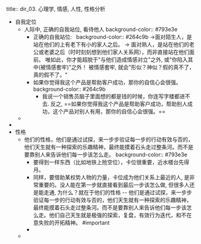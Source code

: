 title:: dir_03. 心理学, 情感, 人性, 性格分析

- 自我定位
	- 人际中, 正确的自我站位, 看待他人
	  background-color:: #793e3e
		- 正确的自我站位:  
		  background-color:: #264c9b
		  ->面对陌生人，是站在他们的上有老下有小的家人之后。
		  -> 面对熟人，是站在他们的老公或老婆之后（时时刻刻想到他们家人关系网），而非直接站在他们面前。
		  唯如此，你才能超脱于"与他们造成情感对立"之外, 或"你陷入其中(被情感套牢)"之外！
		  被情感套牢, 就会"形似？神似？假的真不了，真的假不了。"
		- 如果你觉得我这个产品是帮助客户成功，那你的自信心会很强。
		  background-color:: #264c9b
			- 我说一个销售员脑子里面想的都是钱的时候，你连写字楼都进不去. 反之, ==如果你觉得我这个产品是帮助客户成功，帮助别人成功，这个产品对别人有用，那你的自信心会很强。==
	-
-
- 性格
	- 他们的性格，他们是通过试探，来一步步验证每一步的行动有效与否的，他们天生就有一种探索的乐趣精神，最终能摸着石头走过整条河。而不是要靠别人来告诉他们每一步该怎么走。
	  background-color:: #793e3e
		- 要得到一样东西（比如地铁上抢空位），卡位很重要，近水楼台先得月。
		- 同样，要借助某权势人物的力量，卡位成为他们关系上最近的人, 是非常重要的。没人能在第一步就直接看到最后一步该怎么做, 但很多人还是能走通, 为什么？就在于他们的性格 -- 他们是通过试探，来一步步验证每一步的行动有效与否的，他们天生就有一种探索的乐趣精神，最终能摸着石头走过整条河。而不是要靠别人来告诉他们每一步该怎么走。他们自己天生就是极强的探索，复盘，有效行为迭代，和不在意失败的开拓精神。 #important
		-
	-